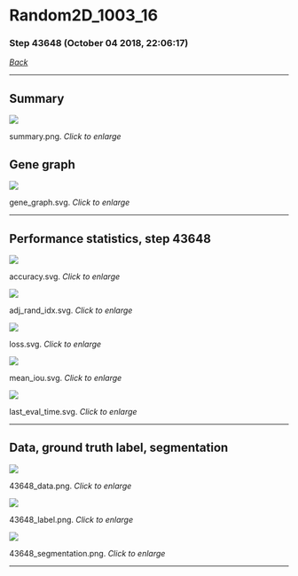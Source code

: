 # Random2D_1003_16

### Step 43648 (October 04 2018, 22:06:17)

[_Back_](..)

---

## Summary

<div class="images"><a href="media/summary.png"><img  src="media/summary.png" align="center"></a><p>summary.png. <i>Click to enlarge</i></p></div>

## Gene graph

<div class="images"><a href="media/gene_graph.svg"><img  src="media/gene_graph.svg" align="center"></a><p>gene_graph.svg. <i>Click to enlarge</i></p></div>

---

## Performance statistics, step 43648

<div class="images"><a href="media/accuracy.svg"><img class="mini" src="media/accuracy.svg" align="center"></a><p>accuracy.svg. <i>Click to enlarge</i></p></div>
<div class="images"><a href="media/adj_rand_idx.svg"><img class="mini" src="media/adj_rand_idx.svg" align="center"></a><p>adj_rand_idx.svg. <i>Click to enlarge</i></p></div>
<div class="images"><a href="media/loss.svg"><img class="mini" src="media/loss.svg" align="center"></a><p>loss.svg. <i>Click to enlarge</i></p></div>
<div class="images"><a href="media/mean_iou.svg"><img class="mini" src="media/mean_iou.svg" align="center"></a><p>mean_iou.svg. <i>Click to enlarge</i></p></div>
<div class="images"><a href="media/last_eval_time.svg"><img class="mini" src="media/last_eval_time.svg" align="center"></a><p>last_eval_time.svg. <i>Click to enlarge</i></p></div>

---

## Data, ground truth label, segmentation

<div class="images"><a href="media/43648_data.png"><img class="mini" src="media/43648_data.png" align="center"></a><p>43648_data.png. <i>Click to enlarge</i></p></div>
<div class="images"><a href="media/43648_label.png"><img class="mini" src="media/43648_label.png" align="center"></a><p>43648_label.png. <i>Click to enlarge</i></p></div>
<div class="images"><a href="media/43648_segmentation.png"><img class="mini" src="media/43648_segmentation.png" align="center"></a><p>43648_segmentation.png. <i>Click to enlarge</i></p></div>

---


